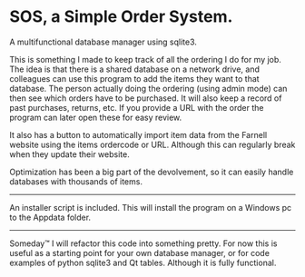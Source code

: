 
# SOS, a Simple Order System.

A multifunctional database manager using sqlite3.

This is something I made to keep track of all the ordering I do for my job. The idea is that there is a shared database on a network drive, and colleagues can use this program to add the items they want to that database. The person actually doing the ordering (using admin mode) can then see which orders have to be purchased. It will also keep a record of past purchases, returns, etc. If you provide a URL with the order the program can later open these for easy review.

It also has a button to automatically import item data from the Farnell website using the items ordercode or URL. Although this can regularly break when they update their website.

Optimization has been a big part of the devolvement, so it can easily handle databases with thousands of items.

---

An installer script is included. This will install the program on a Windows pc to the Appdata folder.

---

Someday™ I will refactor this code into something pretty. For now this is useful as a starting point for your own database manager, or for code examples of python sqlite3 and Qt tables. Although it is fully functional.
